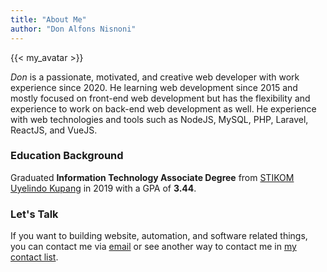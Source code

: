 ```yaml
---
title: "About Me"
author: "Don Alfons Nisnoni"
---
```


{{< my_avatar >}}

_Don_ is a passionate, motivated, and creative web developer with work experience since 2020. He learning web development since 2015 and mostly focused on front-end web development but has the flexibility and experience to work on back-end web development as well. He experience with web technologies and tools such as NodeJS, MySQL, PHP, Laravel, ReactJS, and VueJS.

### Education Background

Graduated **Information Technology Associate Degree** from [STIKOM Uyelindo Kupang](https://uyelindo.ac.id) in 2019 with a GPA of **3.44**.

### Let's Talk

If you want to building website, automation, and software related things, you can contact me via [email](mailto:donalfonsnnisnoni@gmail.com) or see another way to contact me in [my contact list](https://link.gallery/donnisnoni).
